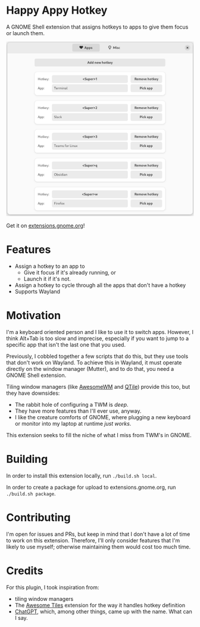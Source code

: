 # Happy Appy Hotkey

A GNOME Shell extension that assigns hotkeys to apps to give them focus or launch them.

![A screenshot of Happy Appy Hotkey's preferences screen](screenshot.png)

Get it on [extensions.gnome.org](https://extensions.gnome.org/extension/6057/happy-appy-hotkey/)!

# Features

- Assign a hotkey to an app to
  - Give it focus if it's already running, or
  - Launch it if it's not.
- Assign a hotkey to cycle through all the apps that don't have a hotkey
- Supports Wayland

# Motivation

I'm a keyboard oriented person and I like to use it to switch apps. However, I think Alt+Tab is too slow and imprecise, especially if you want to jump to a specific app that isn't the last one that you used.

Previously, I cobbled together a few scripts that do this, but they use tools that don't work on Wayland. To achieve this in Wayland, it must operate directly on the window manager (Mutter), and to do that, you need a GNOME Shell extension.

Tiling window managers (like [AwesomeWM](https://awesomewm.org/) and [QTile](http://www.qtile.org/)) provide this too, but they have downsides:

- The rabbit hole of configuring a TWM is _deep_.
- They have more features than I'll ever use, anyway.
- I like the creature comforts of GNOME, where plugging a new keyboard or monitor into my laptop at runtime _just works_.

This extension seeks to fill the niche of what I miss from TWM's in GNOME.

# Building

In order to install this extension locally, run `./build.sh local`.

In order to create a package for upload to extensions.gnome.org, run `./build.sh package`.

# Contributing

I'm open for issues and PRs, but keep in mind that I don't have a lot of time to work on this extension. Therefore, I'll only consider features that I'm likely to use myself; otherwise maintaining them would cost too much time.

# Credits

For this plugin, I took inspiration from:

- tiling window managers
- The [Awesome Tiles](https://extensions.gnome.org/extension/4702/awesome-tiles/) extension for the way it handles hotkey definition
- [ChatGPT](https://chat.openai.com), which, among other things, came up with the name. What can I say.
